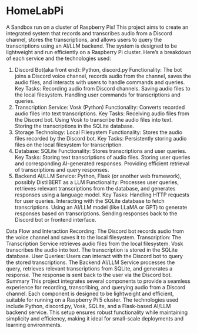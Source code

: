 # HomeLabPi
A Sandbox run on a cluster of Raspberry Pis!
This project aims to create an integrated system that records and transcribes audio from a Discord channel, stores the transcriptions, and allows users to query the transcriptions using an AI/LLM backend. The system is designed to be lightweight and run efficiently on a Raspberry Pi cluster. Here’s a breakdown of each service and the technologies used:

1. Discord Bot(aka front end): Python, discord.py
Functionality: The bot joins a Discord voice channel, records audio from the channel, saves the audio files, and interacts with users to handle commands and queries.
Key Tasks:
Recording audio from Discord channels.
Saving audio files to the local filesystem.
Handling user commands for transcriptions and queries.
2. Transcription Service: Vosk (Python)
Functionality: Converts recorded audio files into text transcriptions.
Key Tasks:
Receiving audio files from the Discord bot.
Using Vosk to transcribe the audio files into text.
Storing the transcriptions in the SQLite database.
3. Storage
Technology: Local Filesystem
Functionality: Stores the audio files recorded by the Discord bot.
Key Tasks:
Persistently storing audio files on the local filesystem for transcription.
4. Database: SQLite
Functionality: Stores transcriptions and user queries.
Key Tasks:
Storing text transcriptions of audio files.
Storing user queries and corresponding AI-generated responses.
Providing efficient retrieval of transcriptions and query responses.
5. Backend AI/LLM Service: Python, Flask (or another web framework), possibly DistilBERT as a LLM
Functionality: Processes user queries, retrieves relevant transcriptions from the database, and generates responses using a language model.
Key Tasks:
Handling HTTP requests for user queries.
Interacting with the SQLite database to fetch transcriptions.
Using an AI/LLM model (like LLaMA or GPT) to generate responses based on transcriptions.
Sending responses back to the Discord bot or frontend interface.

Data Flow and Interaction
Recording:
The Discord bot records audio from the voice channel and saves it to the local filesystem.
Transcription:
The Transcription Service retrieves audio files from the local filesystem.
Vosk transcribes the audio into text.
The transcription is stored in the SQLite database.
User Queries:
Users can interact with the Discord bot to query the stored transcriptions.
The Backend AI/LLM Service processes the query, retrieves relevant transcriptions from SQLite, and generates a response.
The response is sent back to the user via the Discord bot.
Summary
This project integrates several components to provide a seamless experience for recording, transcribing, and querying audio from a Discord channel. Each component is designed to be lightweight and efficient, suitable for running on a Raspberry Pi 5 cluster. The technologies used include Python, discord.py, Vosk, SQLite, and a Flask-based AI/LLM backend service. This setup ensures robust functionality while maintaining simplicity and efficiency, making it ideal for small-scale deployments and learning environments.